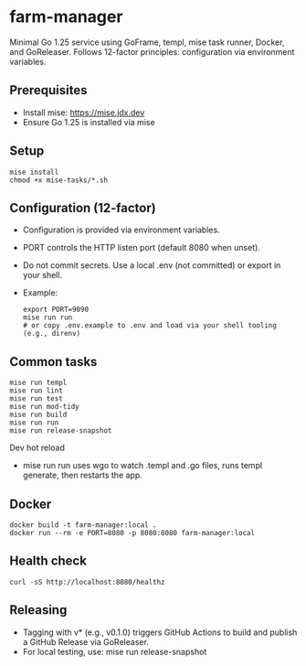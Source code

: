 # farm-manager

Minimal Go 1.25 service using GoFrame, templ, mise task runner, Docker, and GoReleaser. Follows 12-factor principles: configuration via environment variables.

## Prerequisites

- Install mise: <https://mise.jdx.dev>
- Ensure Go 1.25 is installed via mise

## Setup

    mise install
    chmod +x mise-tasks/*.sh

## Configuration (12-factor)

- Configuration is provided via environment variables.
- PORT controls the HTTP listen port (default 8080 when unset).
- Do not commit secrets. Use a local .env (not committed) or export in your shell.
- Example:

      export PORT=9090
      mise run run
      # or copy .env.example to .env and load via your shell tooling (e.g., direnv)

## Common tasks

    mise run templ
    mise run lint
    mise run test
    mise run mod-tidy
    mise run build
    mise run run
    mise run release-snapshot

Dev hot reload

- mise run run uses wgo to watch .templ and .go files, runs templ generate, then restarts the app.

## Docker

    docker build -t farm-manager:local .
    docker run --rm -e PORT=8080 -p 8080:8080 farm-manager:local

## Health check

    curl -sS http://localhost:8080/healthz

## Releasing

- Tagging with v* (e.g., v0.1.0) triggers GitHub Actions to build and publish a GitHub Release via GoReleaser.
- For local testing, use: mise run release-snapshot

